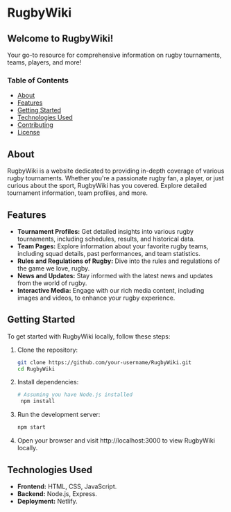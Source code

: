 # RugbyWiki

## Welcome to RugbyWiki!
Your go-to resource for comprehensive information on rugby tournaments, teams, players, and more!

### Table of Contents
- [About](#about)
- [Features](#features)
- [Getting Started](#getting-started)
- [Technologies Used](#technologies-used)
- [Contributing](#contributing)
- [License](#license)

## About
RugbyWiki is a website dedicated to providing in-depth coverage of various rugby tournaments. Whether you're a passionate rugby fan, a player, or just curious about the sport, RugbyWiki has you covered. Explore detailed tournament information, team profiles, and more.

## Features
- **Tournament Profiles:** Get detailed insights into various rugby tournaments, including schedules, results, and historical data.
- **Team Pages:** Explore information about your favorite rugby teams, including squad details, past performances, and team statistics.
- **Rules and Regulations of Rugby:** Dive into the rules and regulations of the game we love, rugby.
- **News and Updates:** Stay informed with the latest news and updates from the world of rugby.
- **Interactive Media:** Engage with our rich media content, including images and videos, to enhance your rugby experience.

## Getting Started
To get started with RugbyWiki locally, follow these steps:
1. Clone the repository:
   ```bash
   git clone https://github.com/your-username/RugbyWiki.git
   cd RugbyWiki
2. Install dependencies:
   ```bash
   # Assuming you have Node.js installed
    npm install
3. Run the development server:
   ```bash
   npm start
4. Open your browser and visit http://localhost:3000 to view RugbyWiki locally.

## Technologies Used
- **Frontend:** HTML, CSS, JavaScript.
- **Backend:** Node.js, Express.
- **Deployment:** Netlify.
